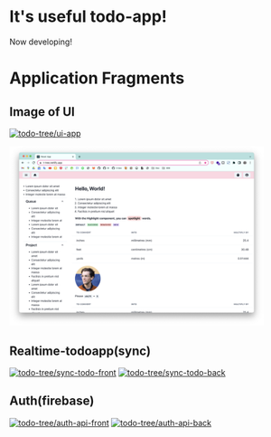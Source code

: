 # It's useful todo-app!

Now developing!

# Application Fragments

## Image of UI

[![todo-tree/ui-app](https://github-readme-stats.vercel.app/api/pin/?username=todo-tree&repo=ui-app&title_color=48b0d5&icon_color=48b0d5)](https://github.com/todo-tree/ui-app)

<img src='https://raw.githubusercontent.com/todo-tree/.github/main/profile/ui-app.png' alt='Screenshots' width='450px' />

## Realtime-todoapp(sync)

[![todo-tree/sync-todo-front](https://github-readme-stats.vercel.app/api/pin/?username=todo-tree&repo=sync-todo-front&title_color=48b0d5&icon_color=48b0d5)](https://github.com/todo-tree/sync-todo-front)
[![todo-tree/sync-todo-back](https://github-readme-stats.vercel.app/api/pin/?username=todo-tree&repo=sync-todo-back&title_color=48b0d5&icon_color=48b0d5)](https://github.com/todo-tree/sync-todo-back)

## Auth(firebase)

[![todo-tree/auth-api-front](https://github-readme-stats.vercel.app/api/pin/?username=todo-tree&repo=auth-api-front&title_color=48b0d5&icon_color=48b0d5)](https://github.com/todo-tree/auth-api-front)
[![todo-tree/auth-api-back](https://github-readme-stats.vercel.app/api/pin/?username=todo-tree&repo=auth-api-back&title_color=48b0d5&icon_color=48b0d5)](https://github.com/todo-tree/auth-api-back)
